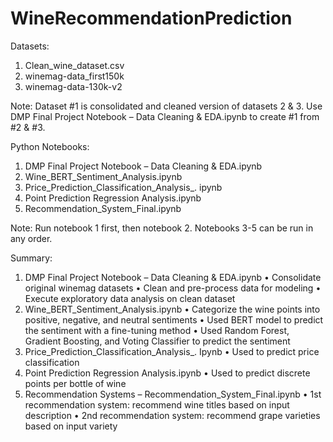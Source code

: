 # WineRecommendationPrediction
Datasets:
1.	Clean_wine_dataset.csv
2.	winemag-data_first150k
3.	winemag-data-130k-v2

Note: Dataset #1 is consolidated and cleaned version of datasets 2 & 3. Use DMP Final Project Notebook – Data Cleaning & EDA.ipynb to create #1 from #2 & #3.


Python Notebooks:
1.	DMP Final Project Notebook – Data Cleaning & EDA.ipynb
2.	Wine_BERT_Sentiment_Analysis.ipynb
3.	Price_Prediction_Classification_Analysis_. ipynb
4.	Point Prediction Regression Analysis.ipynb
5.	Recommendation_System_Final.ipynb

Note: Run notebook 1 first, then notebook 2. Notebooks 3-5 can be run in any order.

Summary:
1.	DMP Final Project Notebook – Data Cleaning & EDA.ipynb
•	Consolidate original winemag datasets
•	Clean and pre-process data for modeling
•	Execute exploratory data analysis on clean dataset
2.	Wine_BERT_Sentiment_Analysis.ipynb
•	Categorize the wine points into positive, negative, and neutral sentiments
•	Used BERT model to predict the sentiment with a fine-tuning method
•	Used Random Forest, Gradient Boosting, and Voting Classifier to predict the sentiment
3.	Price_Prediction_Classification_Analysis_. Ipynb
•	Used to predict price classification 
4.	Point Prediction Regression Analysis.ipynb
•	Used to predict discrete points per bottle of wine 
5.	Recommendation Systems – Recommendation_System_Final.ipynb
•	1st  recommendation system: recommend wine titles based on input description 
•	2nd recommendation system: recommend grape varieties based on input variety

